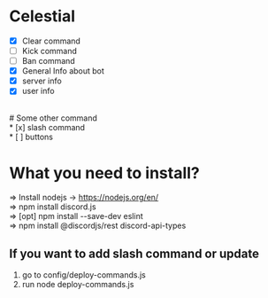 # Celestial
* [x] Clear command <br />
* [ ] Kick command <br />
* [ ] Ban command <br />
* [x] General Info about bot <br />
* [x] server info <br />
* [x] user info <br />
<br />
# Some other command <br />
* [x] slash command <br />
* [ ] buttons <br />

# What you need to install? <br />
=> Install nodejs -> https://nodejs.org/en/ <br />
=> npm install discord.js <br />
=> [opt] npm install --save-dev eslint <br />
=> npm install @discordjs/rest discord-api-types <br />

## If you want to add slash command or update <br />
1) go to config/deploy-commands.js
2) run node deploy-commands.js
